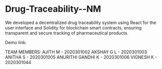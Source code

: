 # Drug-Traceability--NM

We developed a decentralized drug traceability system using React for the user interface and Solidity for blockchain smart contracts, ensuring transparent and secure tracking of pharmaceutical products.

Demo link:

TEAM MEMBERS:
AJITH M - 2020301002
AKSHAY G L - 2020301003
ANITHA S - 2020301005
ANURITHI GANDHI K - 2020301006
VIGNESH K - 2020301044
